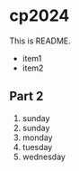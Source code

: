 # cp2024

This is README.
- item1
- item2

## Part 2
1. sunday
1. sunday
1. monday
1. tuesday
1. wednesday